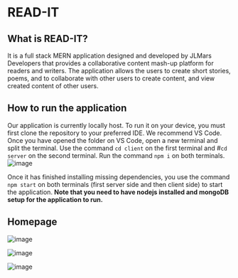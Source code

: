 # READ-IT

## What is READ-IT?

It is a full stack MERN application designed and developed by JLMars Developers that 
provides a collaborative content mash-up platform for readers and writers. 
The application allows the users to create short stories, poems, 
and to collaborate with other users to create content, and 
view created content of other users. 


## How to run the application

Our application is currently locally host. To run it on your device, you must first clone the repository
to your preferred IDE. We recommend VS Code.
Once you have opened the folder on VS Code, open a new terminal and split the terminal.
Use the command `cd client` on the first terminal and #`cd server` on the second terminal. Run the 
command `npm i` on both terminals.
![image](https://user-images.githubusercontent.com/71752413/161598208-f2da3cad-2e96-40ec-b867-af7193e9e191.png)

Once it has finished installing missing dependencies, you use the command `npm start` on both 
terminals (first server side and then client side) to start the application.
**Note that you need to have nodejs installed and mongoDB setup for the application to run.**

## Homepage

![image](https://user-images.githubusercontent.com/71752413/161600405-db21000f-328f-42c0-b1f1-4fe5ac285eb5.png)

![image](https://user-images.githubusercontent.com/71752413/161602399-23b04296-7c4e-407b-9c35-4f0326d24ed1.png)

![image](https://user-images.githubusercontent.com/71752413/161602423-b0943b84-ca90-4e42-bfba-b62c7651fece.png)
